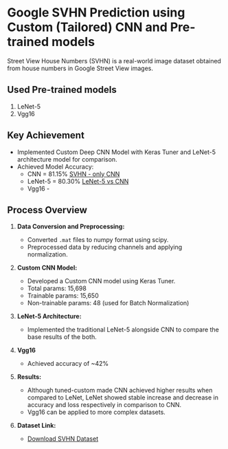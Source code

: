 # Google SVHN Prediction using Custom (Tailored) CNN and Pre-trained models

Street View House Numbers (SVHN) is a real-world image dataset obtained from house numbers in Google Street View images.

## Used Pre-trained models 

1. LeNet-5
2. Vgg16

## Key Achievement

- Implemented Custom Deep CNN Model with Keras Tuner and LeNet-5 architecture model for comparison.
- Achieved Model Accuracy:
  - CNN = 81.15% [SVHN - only CNN](https://github.com/RajKulk16/Google-SVHN-Prediction-using-DeepNet-CNN/blob/main/SVHN.ipynb)
  - LeNet-5 = 80.30% [LeNet-5 vs CNN](https://github.com/RajKulk16/Google-SVHN-Prediction-using-DeepNet-CNN/blob/main/Custom%20CNN%20vs%20LeNet-5.ipynb)
  - Vgg16 - 

## Process Overview

1. **Data Conversion and Preprocessing:**
   - Converted `.mat` files to numpy format using scipy.
   - Preprocessed data by reducing channels and applying normalization.

2. **Custom CNN Model:**
   - Developed a Custom CNN model using Keras Tuner.
   - Total params: 15,698
   - Trainable params: 15,650
   - Non-trainable params: 48 (used for Batch Normalization)

3. **LeNet-5 Architecture:**
   - Implemented the traditional LeNet-5 alongside CNN to compare the base results of the both.
  
4. **Vgg16**
   - Achieved accuracy of ~42%

4. **Results:**
   - Although tuned-custom made CNN achieved higher results when compared to LeNet, LeNet showed stable increase and decrease in accuracy and loss respectively in comparison to CNN.
   - Vgg16 can be applied to more complex datasets. 

5. **Dataset Link:**
   - [Download SVHN Dataset](http://ufldl.stanford.edu/housenumbers/)

